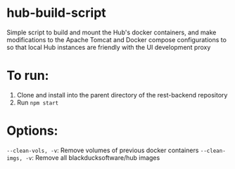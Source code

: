 # hub-build-script
Simple script to build and mount the Hub's docker containers, and make modifications to the Apache Tomcat and Docker compose configurations to so that local Hub instances are friendly with the UI development proxy


# To run:
1. Clone and install into the parent directory of the rest-backend repository
2. Run ```npm start```

# Options:
```--clean-vols, -v```: Remove volumes of previous docker containers
```--clean-imgs, -v```: Remove all blackducksoftware/hub images